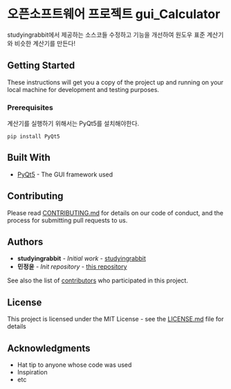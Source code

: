 # 오픈소프트웨어 프로젝트 gui_Calculator

studyingrabbit에서 제공하는 소스코들 수정하고 기능을 개선하여 원도우 표준 계산기와 비슷한 계산기를 만든다!

## Getting Started

These instructions will get you a copy of the project up and running on your local machine for development and testing purposes.

### Prerequisites

계산기를 실행하기 위해서는 PyQt5를 설치해야한다.

```
pip install PyQt5
```

## Built With

- [PyQt5](https://pypi.org/project/PyQt5/) - The GUI framework used

## Contributing

Please read [CONTRIBUTING.md](https://github.com/YuneeeM/oss_project/blob/main/CONTRIBUTING.md) for details on our code of conduct, and the process for submitting pull requests to us.

## Authors

- **studyingrabbit** - _Initial work_ - [studyingrabbit](https://studyingrabbit.tistory.com/23)
- **민정윤** - _Init repository_ - [this repository](https://github.com/YuneeeM)

See also the list of [contributors](https://github.com/YuneeeM/oss_project/blob/main/CONTRIBUTING.md) who participated in this project.

## License

This project is licensed under the MIT License - see the [LICENSE.md](https://github.com/YuneeeM/oss_project/blob/main/LICENSE.md) file for details

## Acknowledgments

- Hat tip to anyone whose code was used
- Inspiration
- etc
